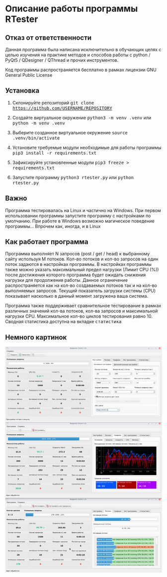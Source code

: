 # Описание работы программы RTester
## Отказ от ответственности 
Данная программа была написана исключительно в обучающих целях с целью изучения на практике методов и способов работы с python / PyQt5 / QDesigner / QThread и прочих инструментов. 

Код программы распространяется бесплатно в рамках лицензии GNU General Public License

## Установка
1. Склонируйте репозиторий
<kbd>git clone https://github.com/USERNAME/REPOSITORY</kbd>
2. Создайте виртуальное окружение 
<kbd>python3 -m venv .venv</kbd>
или 
<kbd>python -m venv .venv</kbd>

3. Выберите созданное виртуальное окружение 
<kbd>source .venv/bin/activate</kbd>

4. Установите требуемые модули необходимые для работы программы
<kbd>pip3 install -r requirements.txt</kbd>

5. Зафиксируйте установленные модули
<kbd>pip3 freeze > requirements.txt</kbd>

6. Запустите программу
<kbd>python3 rtester.py</kbd>
или 
<kbd>python rtester.py</kbd>

## Важно
Программа тестировалась на Linux и частично на Windows. При первом использовании программы запустите программу с настройками по умолчанию. При работе в Windows возможно магическое поведение программы... Впрочем как, иногда, и в Linux

## Как работает программа
Программа выполняет N запросов (post / get / head) к выбранному сайту используя M потоков. Кол-во потоков и кол-во запросов на один поток задаются в настройках программы. В настройках программы также можно указать максимальный предел нагрузки (Лимит CPU (%)) после достижения которого программа будет ожидать снижения нагрузки для продолжения работы. Данное ограничение распространяется как на кол-во создаваемых потоков так и на кол-во выполняемых запросов. Текущий показатель загрузки системы (CPU) показывает насколько в данный момент загружена ваша система.  

Программа также поддерживает сравнительное тестирование в рамках различных значений кол-ва потоков, кол-ва запросов и максимальной нагрузки CPU. Максимальное кол-во циклов тестирования равно 10. Сводная статистика доступна на вкладке <kbd>статистика</kbd>

## Немного картинок
![main_win](Screenshots/main_win.png) 
![main_win_thaders_start](Screenshots/main_win_graff_start.png)
![main_win_thaders_start](Screenshots/main_win_thaders_start.png)

